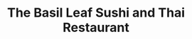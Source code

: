 ---
layout: place
title: "The Basil Leaf Sushi and Thai Restaurant"
permalink: /north-carolina/high-point/the-basil-leaf-sushi-and-thai-restaurant.html
stateAbbr: NC
stateName: North Carolina
cityName: High Point
place_id: ChIJ3dfiG-IFU4gRs62aSPabENw
photos:
  - name: >-
      places/ChIJ3dfiG-IFU4gRs62aSPabENw/photos/AeeoHcJpgCCX6kc01chZRAThGFi5EkkrQSXs2QVcuUibvr1M1FTTuEjtYtA_PdXGxJ9dnEFBV_N0_gVBBX-6nYKv-D3e31-tJBjDaaFwMFv63qvJu2h7Vo0XX3X5hSSxHuFthfESVKlBiQlYT7OaALnNuCRfHl57mSMEOhEX0gDJKQosIr8fm_ue8R38hrTZZ05iigdIvYrF0WH2sMkz51rw7puFr9iJVv5mUI5eMJydl8ZuatlPdTehd6-pllEad32AZjIfwzIxOw-EfL4hHZl_rAvmhFLFo67AYPIoS41B7CmqHQ
    widthPx: 2048
    heightPx: 1536
    authorAttributions:
      - displayName: The Basil Leaf Sushi&Thai Restaurant
        uri: https://maps.google.com/maps/contrib/105588664418613980326
        photoUri: >-
          https://lh3.googleusercontent.com/a-/ALV-UjW8CbH9DzmYlt9YjG0EDlk6a03dv6udKt6clF1aTTjQH4486RI=s100-p-k-no-mo
    flagContentUri: >-
      https://www.google.com/local/imagery/report/?cb_client=maps_api_places.places_api&image_key=!1e10!2sAF1QipO5bwPeXq6D-aAEV5eJYELCe2EJBycW2sHcyXsY&hl=en-US
    googleMapsUri: >-
      https://www.google.com/maps/place//data=!3m4!1e2!3m2!1sAF1QipO5bwPeXq6D-aAEV5eJYELCe2EJBycW2sHcyXsY!2e10!4m2!3m1!1s0x885305e21be2d7dd:0xdc109bf6489aadb3
  - name: >-
      places/ChIJ3dfiG-IFU4gRs62aSPabENw/photos/AeeoHcLkyu8UaChi8mkreCMP0HL8c-rO-fEz-mF4N108gxr9JRl_SWMATxwN3a2_OIwJy8UAxSuigEf9uSZOOPz4khvWeXOUz-vgzjR5dtLqK6OXEQuZjIO6wHBOq2eBg-CPNA5Dg0GZlCRIfhETmZc9epD49FWpH68jbObUAxjC9onHRoGbzdyv6iBQ18g4dy1haFn2E5Ay-a3m_kI4n6aQW9VIKf4j7VQokyGJsL6oFavuEx0sap-yVE9VLLgUU4ORkBBHJKGblSAoFKPibQZC4DvZXyMlqbs-X5QtDLhxAHG3Ng
    widthPx: 4032
    heightPx: 3024
    authorAttributions:
      - displayName: The Basil Leaf Sushi&Thai Restaurant
        uri: https://maps.google.com/maps/contrib/105588664418613980326
        photoUri: >-
          https://lh3.googleusercontent.com/a-/ALV-UjW8CbH9DzmYlt9YjG0EDlk6a03dv6udKt6clF1aTTjQH4486RI=s100-p-k-no-mo
    flagContentUri: >-
      https://www.google.com/local/imagery/report/?cb_client=maps_api_places.places_api&image_key=!1e10!2sAF1QipMmxH2CulkVexAg5OScRFElcYbDuXs45RJkLn_t&hl=en-US
    googleMapsUri: >-
      https://www.google.com/maps/place//data=!3m4!1e2!3m2!1sAF1QipMmxH2CulkVexAg5OScRFElcYbDuXs45RJkLn_t!2e10!4m2!3m1!1s0x885305e21be2d7dd:0xdc109bf6489aadb3
  - name: >-
      places/ChIJ3dfiG-IFU4gRs62aSPabENw/photos/AeeoHcJ3YmXaCUzu7IN72HWsZuGsjCA9pbFTLqryFRbPdsCMXUaejEUhDTDacIbkK7KPStayT2zo1GF38FVuDuD4Z6IFlDE0kcMIwqA2IjT8bF5COjsYITcbc8c-A2wEVYEcZzqwMfZ_JeOEb1WQhgu6IOsCm8r9XoSzkAurCxZ54ZbPpyz1vFU92lUtx1lWKz3vEgOt6bMt1DbXFbfE5mB4O1vFmz5a5l_iZARwW9D2ptKTzhqHul8AFcxT_IcLo1gUe-EGXsMjw_F6ymn4E7qWxu-fhC9ZYOvDnUMC5lG7bqdx0B_T-EInSd76Gk5fkrCjb4w919X1fxAK8qIT2aDi04RNv9S56ZKim1VZ9SsC6FMwyXdEY6zWekggOx6w8Qp6QEIvI0pfBodpwPKqrEOg1XWXXzSnkCnqpyRaPmX_YjoPH61h
    widthPx: 4800
    heightPx: 2700
    authorAttributions:
      - displayName: Windy Gibson
        uri: https://maps.google.com/maps/contrib/100602162524020562327
        photoUri: >-
          https://lh3.googleusercontent.com/a-/ALV-UjWYeC4Ea79Og67S7_GJSCl9TLqHn-nRauOnILe1QBNBBAIKvGTtTQ=s100-p-k-no-mo
    flagContentUri: >-
      https://www.google.com/local/imagery/report/?cb_client=maps_api_places.places_api&image_key=!1e10!2sCIHM0ogKEICAgID78ZmIzAE&hl=en-US
    googleMapsUri: >-
      https://www.google.com/maps/place//data=!3m4!1e2!3m2!1sCIHM0ogKEICAgID78ZmIzAE!2e10!4m2!3m1!1s0x885305e21be2d7dd:0xdc109bf6489aadb3
  - name: >-
      places/ChIJ3dfiG-IFU4gRs62aSPabENw/photos/AeeoHcITITm83xRDJOZQd2CjGbvfe_I_omJenLA0_bxD5td04Ub9JP8mBoGz1HYir_KhKhZ5ESUHhSldkeEFaYaDGTHx1Sbji-axNuQRoMeo5kUXiQKRw__aAcEe7yinDCCcE0OYulAW4-zn7vbYOq4uoskuHVtPHBVRhgtQ-wA0e89Z-jwth0Tx2xyMaXZo6qQTMfDYHFxI7XKtTy6kqVyOAO7nySpylrg_DsNc3_8YAjs2A3Gh29X7fTyfaj39_RKBDERnJBMPGqWaBKgYgAd3qUtA7SPDWYcNCC0WEjtxng162BRZvxYobrxeIlu9sPDNfbGGrgI85Ifl0Qk3ewkCpr66Ca8yeqIZVGv1bbEK-CFBGXqzUsVAwYcnXLNcOW9MOdIC2ZRC6U8OXTL0iHJCWd60D7vzoKwDkfQECFLWvLMemw
    widthPx: 4800
    heightPx: 2700
    authorAttributions:
      - displayName: Windy Gibson
        uri: https://maps.google.com/maps/contrib/100602162524020562327
        photoUri: >-
          https://lh3.googleusercontent.com/a-/ALV-UjWYeC4Ea79Og67S7_GJSCl9TLqHn-nRauOnILe1QBNBBAIKvGTtTQ=s100-p-k-no-mo
    flagContentUri: >-
      https://www.google.com/local/imagery/report/?cb_client=maps_api_places.places_api&image_key=!1e10!2sCIHM0ogKEICAgID78Zm4TQ&hl=en-US
    googleMapsUri: >-
      https://www.google.com/maps/place//data=!3m4!1e2!3m2!1sCIHM0ogKEICAgID78Zm4TQ!2e10!4m2!3m1!1s0x885305e21be2d7dd:0xdc109bf6489aadb3
  - name: >-
      places/ChIJ3dfiG-IFU4gRs62aSPabENw/photos/AeeoHcKgF1EgMuoAHjsVxi6yHlr5JFZpaZesgNjkalK0_m302U8Z49LpXHQQ4GHODU4qBUG_pBl5ULMqwmWs8YBDg-1jCqswUa4NYwwPCbZfzhGW-xqtbxoP7ezf0QUvcB8SP6VbnopFbBcT0vBaDFyVgKW4EoQC_Hpc9LOUBzF7EMY2ogTC9-WY70A_1cAC00N9SZRjNKC7TV6n1BF3feexz8m3bsnMv7ato2QU_DvTwiDNQ2egCQQW6mCydaqoEoo6_ZwpnddRfHGc4d3ZWa03eToi1rJUkfEvOzDCNMEFor_EjbaNhHejG7ClAR-VN6SgJycS19yH5VHxGnVXwt0A-gmcZfLSyfVkTin9O6BEefkCYmwPqsig740om6moN-NmwEoW6ZPdpa1fQv-_neT4kSsh9j7XCTMbOavGarUgvmvSJRjh
    widthPx: 3024
    heightPx: 4032
    authorAttributions:
      - displayName: Terri Kane
        uri: https://maps.google.com/maps/contrib/111403191172975657344
        photoUri: >-
          https://lh3.googleusercontent.com/a/ACg8ocJUdQysbr1O08sdirYkHkS5EDY64bROaqlmattuOeiUrBUYlA=s100-p-k-no-mo
    flagContentUri: >-
      https://www.google.com/local/imagery/report/?cb_client=maps_api_places.places_api&image_key=!1e10!2sCIHM0ogKEICAgIDnk9HxqwE&hl=en-US
    googleMapsUri: >-
      https://www.google.com/maps/place//data=!3m4!1e2!3m2!1sCIHM0ogKEICAgIDnk9HxqwE!2e10!4m2!3m1!1s0x885305e21be2d7dd:0xdc109bf6489aadb3
  - name: >-
      places/ChIJ3dfiG-IFU4gRs62aSPabENw/photos/AeeoHcIw0nOvfOL-i6et1fiLhSsOMzlpka2P189E5MAySQLqRgxoLIwHxv_g0_I2qpZ3rDOaO_woJXvP4C_nyWbuqp4bAbKu5Vo-SG-YBn11d483troVZ677dLwMwpcyDmUde17ti5BqYnwW-IH1OWOncp3nEkKX0oIdN7RzbZAI89qbWqrgx6UwYG3iAsW9XLDGlY-obx-RfCE7M9hF6FbX2NXW31QI1on79j_QgETaQaSz7wmyTrM-yYYgbGuY63zFbRCd_ZWkg3smym0IGsODCpsJlCJhfe_ZxyD6TPX669CoIowD11t6SeJhHL0oiWgo18uIiAm0uj2ot16JxkP0StBC7uL7PeCc18KvMeYOXWxiJD0GJ9He2OvqExySkjDv9BKCWt_DRF1h0JIjkKu6TXpZ8N4DkzwQYOfVKYUCowNW7ZKK
    widthPx: 3072
    heightPx: 4080
    authorAttributions:
      - displayName: Keith Rudolph
        uri: https://maps.google.com/maps/contrib/108557537898620014310
        photoUri: >-
          https://lh3.googleusercontent.com/a-/ALV-UjWq7rrVeL14LoMR-lE-DiVEbX6NJPxjO5ml6oCXZWwdSdPVZd2a7Q=s100-p-k-no-mo
    flagContentUri: >-
      https://www.google.com/local/imagery/report/?cb_client=maps_api_places.places_api&image_key=!1e10!2sCIHM0ogKEICAgICH49Hn8AE&hl=en-US
    googleMapsUri: >-
      https://www.google.com/maps/place//data=!3m4!1e2!3m2!1sCIHM0ogKEICAgICH49Hn8AE!2e10!4m2!3m1!1s0x885305e21be2d7dd:0xdc109bf6489aadb3
  - name: >-
      places/ChIJ3dfiG-IFU4gRs62aSPabENw/photos/AeeoHcJMs3jl7NFcu-oBMN494PemMJaMeWo537884gt6Go64zP_rvjQdVxNUC7QKejG-ENtwb1QZCUsxBrLcoEhq13bFEGjDiqseLg-VWa-YDrLAN9ghkl-2yEcfb4gjbDTNoHJAxfYYYHeKafmqOXshO-rVTJgy4lHVteVdMGPsVf_fLTyLfwEWYshL7PzOyv3EtiWn_46eXwzSGuoJ1pRCHS7JZgtsxPMTELToxWuknL18iGoiwspT0226cZJZhyyxGavv6xURFHXjrt5aSxzw7T1qrGPBYLsapCQ3nNO0tZgR-36dA7OhhisYJOdt0D3AnbQlH8NnJvZiq5xv5Xaw7NwZ3hlOhOrOXECOiy6R_dLnFBbSQuUhg0lqCckYooUfHjEYq77Fn8PKuWVr23QGVt2bkx1USrkn7y6YYhtgJvTTeA
    widthPx: 3072
    heightPx: 4080
    authorAttributions:
      - displayName: Keith Rudolph
        uri: https://maps.google.com/maps/contrib/108557537898620014310
        photoUri: >-
          https://lh3.googleusercontent.com/a-/ALV-UjWq7rrVeL14LoMR-lE-DiVEbX6NJPxjO5ml6oCXZWwdSdPVZd2a7Q=s100-p-k-no-mo
    flagContentUri: >-
      https://www.google.com/local/imagery/report/?cb_client=maps_api_places.places_api&image_key=!1e10!2sCIHM0ogKEICAgICH49HnCA&hl=en-US
    googleMapsUri: >-
      https://www.google.com/maps/place//data=!3m4!1e2!3m2!1sCIHM0ogKEICAgICH49HnCA!2e10!4m2!3m1!1s0x885305e21be2d7dd:0xdc109bf6489aadb3
  - name: >-
      places/ChIJ3dfiG-IFU4gRs62aSPabENw/photos/AeeoHcJh2Wj9nW5gKHna9brHnHuIIdgwYTAlWSiO82_OkVV3zyApZKsjpR7J9XpPX9E-7kLIbqQ8fsTRgzZ1YzW4uVK2wDuUdrzw9uPz_3NDKpVxRFOgz7-Fir_C8X3fG2yqxDdLKGuejE0M_Co0zOUZWW4A2QkI6Wnkf3OogcLJDIZSXDawieTN_EE9eSXNP_zoI8cyUPTzmv6McUwOhZQ7W5p8teJUNoOj_E1mL9xalpGg6fiOH4CpIbhXUrgbQauzA1bJy1BmnAGLR_-nBty7BLtn4mtcedJ99qoL1EyvDlGXEFNLvIECki_fmnDvoRPRxAsrdb83o1T4rO9FrolAtpY48lX54MeseVc3pBXWxjLNfjuDxDJmUBbfaEMgfc40hJ879nxYMCtuNDelp8VT_TlYwmBFecV_509vXe1BkBK7SzaK
    widthPx: 3024
    heightPx: 4032
    authorAttributions:
      - displayName: Devona
        uri: https://maps.google.com/maps/contrib/100259946107148034495
        photoUri: >-
          https://lh3.googleusercontent.com/a-/ALV-UjVjZT8oVYRBvrKpPdq7DUz1fVYW1i00_SdUaAUwxdnLeMAzWGnM=s100-p-k-no-mo
    flagContentUri: >-
      https://www.google.com/local/imagery/report/?cb_client=maps_api_places.places_api&image_key=!1e10!2sCIHM0ogKEICAgICjl-rmzgE&hl=en-US
    googleMapsUri: >-
      https://www.google.com/maps/place//data=!3m4!1e2!3m2!1sCIHM0ogKEICAgICjl-rmzgE!2e10!4m2!3m1!1s0x885305e21be2d7dd:0xdc109bf6489aadb3
  - name: >-
      places/ChIJ3dfiG-IFU4gRs62aSPabENw/photos/AeeoHcLPjNEZVy9lfnUvSFbhsOG7PPXmbLDinFQQGuo1jf27L29NhmfEbgvC7Se5ZNhP-zjhP_mbbh208ITQS6XKnrU75rc2rXNxeVzEMundCbqVoBcGtXS76jn7TIqM77AezS51YSVWbNbHb9gsqs5plgcW4ipU_2sgq93KAiu5cYUqhVLAF9RcjX29YG9tRvGG-u8XvHTvYHEsc3I04ZgDKNP14sxnpguDySaBvLf-r_NM0oAh3NWNv86fptUQZ5H_wyE1NrQYITBCne_6O4bPwfRU82gk_skihmO5K0QpdH9XpJP78M-vfADy4oM7bssfjELv1DpP3E-vfwnpau2eQqtTQx1Nb7Xc_xiT-iqeElFeO1JQlpVWChdOpdt6hsJOAQDdwwHxAQpjCgNwHR8NMYBit_Em5Js_8UWzM6f5WCSxMD12
    widthPx: 4032
    heightPx: 3024
    authorAttributions:
      - displayName: Devona
        uri: https://maps.google.com/maps/contrib/100259946107148034495
        photoUri: >-
          https://lh3.googleusercontent.com/a-/ALV-UjVjZT8oVYRBvrKpPdq7DUz1fVYW1i00_SdUaAUwxdnLeMAzWGnM=s100-p-k-no-mo
    flagContentUri: >-
      https://www.google.com/local/imagery/report/?cb_client=maps_api_places.places_api&image_key=!1e10!2sCIHM0ogKEICAgIDDjoKf-AE&hl=en-US
    googleMapsUri: >-
      https://www.google.com/maps/place//data=!3m4!1e2!3m2!1sCIHM0ogKEICAgIDDjoKf-AE!2e10!4m2!3m1!1s0x885305e21be2d7dd:0xdc109bf6489aadb3
  - name: >-
      places/ChIJ3dfiG-IFU4gRs62aSPabENw/photos/AeeoHcKufVLC_Kqs3GQsm6-qmMKfT1YRuxcXT1CTqsaE33ngxwWIffP3LR-2NKoY7ICtv2_dBixFLC-_Bqv8jZ9BA-UM4Fs4NyJGxz8n4SBZMffXuJQPltQnLv8_yO-WH0NCavKPB-Gfr-Jf-S800BrnqNB6tDIetWcW0c58Y-aolarsORJPHG33rQ8Nq9kDJvIbHxyVUR1a_CTGeRys1B-sCeILeHrMZeTVI27Wnt1u-9VvEK4EOg9b9O6ME2UsNtpNsfSsOuirZTrTb9v4_R0Q9CrgqpT7Wdhs2IMmnO1NzyGaTktksnv3nSdPqw7kqUBqHOANCoTvRDfeplWECjakIfzAQ-6tePkH8xrYnqJB5i7YwxNHs06Y_ZzJ4Tomtz1on8NWSAfL0Tx1gJuSfWVWbdFmR8gCxjmQv-BkG6vdEICCNeQ
    widthPx: 4032
    heightPx: 2268
    authorAttributions:
      - displayName: Daiane Ferreira
        uri: https://maps.google.com/maps/contrib/103524626679976032643
        photoUri: >-
          https://lh3.googleusercontent.com/a-/ALV-UjXTOEclASbEujoP0H1-lJ-Qk5oTZEh_kFnHfCDYEZP3HKad0gRL=s100-p-k-no-mo
    flagContentUri: >-
      https://www.google.com/local/imagery/report/?cb_client=maps_api_places.places_api&image_key=!1e10!2sCIHM0ogKEICAgICT2Z-QuQE&hl=en-US
    googleMapsUri: >-
      https://www.google.com/maps/place//data=!3m4!1e2!3m2!1sCIHM0ogKEICAgICT2Z-QuQE!2e10!4m2!3m1!1s0x885305e21be2d7dd:0xdc109bf6489aadb3
address: 2766 NC-68 STE 111, High Point, NC 27265, USA
street: 2766 NC-68 STE 111
city: High Point
state: NC
zip: '27265'
country: USA
neighborhood: null
latitude: '36.042534'
longitude: '-79.961532'
accessibility_options:
  wheelchairAccessibleParking: true
  wheelchairAccessibleEntrance: true
  wheelchairAccessibleRestroom: true
  wheelchairAccessibleSeating: true
business_status: OPERATIONAL
name: The Basil Leaf Sushi and Thai Restaurant
google_maps_links:
  directionsUri: >-
    https://www.google.com/maps/dir//''/data=!4m7!4m6!1m1!4e2!1m2!1m1!1s0x885305e21be2d7dd:0xdc109bf6489aadb3!3e0
  placeUri: https://maps.google.com/?cid=15857345770053873075
  writeAReviewUri: >-
    https://www.google.com/maps/place//data=!4m3!3m2!1s0x885305e21be2d7dd:0xdc109bf6489aadb3!12e1
  reviewsUri: >-
    https://www.google.com/maps/place//data=!4m4!3m3!1s0x885305e21be2d7dd:0xdc109bf6489aadb3!9m1!1b1
  photosUri: >-
    https://www.google.com/maps/place//data=!4m3!3m2!1s0x885305e21be2d7dd:0xdc109bf6489aadb3!10e5
primary_type: Thai Restaurant
opening_hours:
  regular: null
  current: null
secondary_opening_hours:
  regular:
    weekdayDescriptions: null
    type: null
  current:
    weekdayDescriptions: null
    type: null
phone: (336) 807-1314
price_level: PRICE_LEVEL_MODERATE
price_range: $10 &ndash; $20
rating: '4.5'
rating_count: 638
website: http://www.lovethaibasil.com/
description: null
reviews: null
parking_options: null
payment_options: null
allow_dogs: null
curbside_pickup: null
delivery: null
dine_in: null
good_for_children: null
good_for_groups: null
good_for_sports: null
live_music: null
menu_for_children: null
outdoor_seating: null
reservable: null
restroom: null
serves_beer: null
serves_breakfast: null
serves_brunch: null
serves_cocktails: null
serves_coffee: null
serves_dinner: null
serves_dessert: null
serves_lunch: null
serves_vegetarian_food: null
serves_wine: null
takeout: null

---